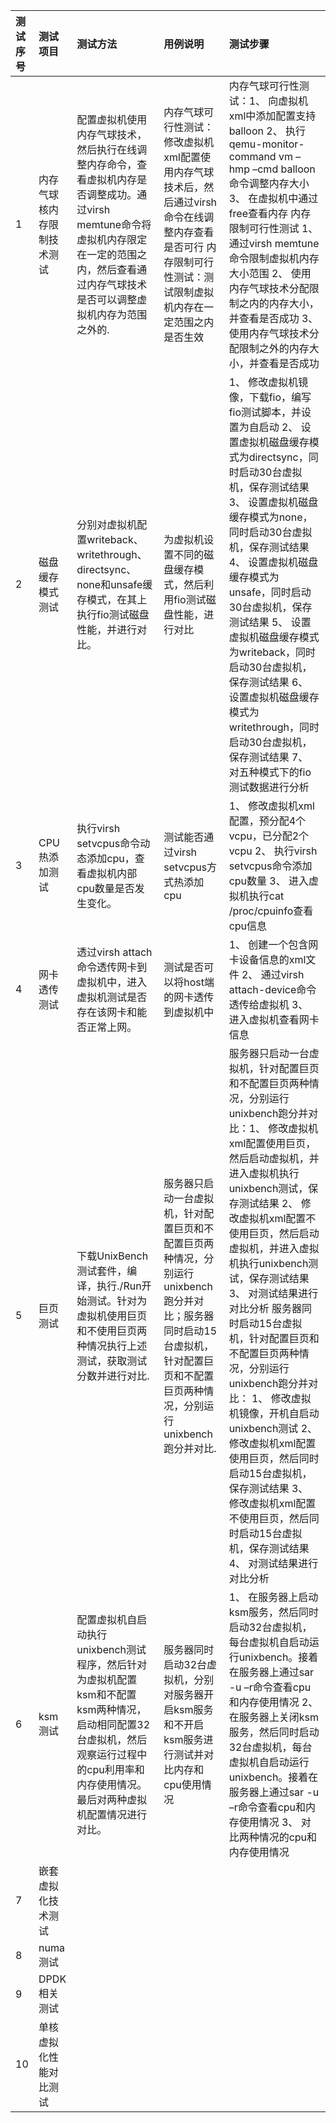 |测试序号|测试项目|测试方法|用例说明|测试步骤
|:-|:--|:-|:-|:-|
|1 |内存气球核内存限制技术测试|配置虚拟机使用内存气球技术，然后执行在线调整内存命令，查看虚拟机内存是否调整成功。通过virsh memtune命令将虚拟机内存限定在一定的范围之内，然后查看通过内存气球技术是否可以调整虚拟机内存为范围之外的.|内存气球可行性测试：修改虚拟机xml配置使用内存气球技术后，然后通过virsh命令在线调整内存查看是否可行 内存限制可行性测试：测试限制虚拟机内存在一定范围之内是否生效 |内存气球可行性测试：1、 向虚拟机xml中添加配置支持balloon 2、 执行qemu-monitor-command vm –hmp –cmd balloon <memsize>命令调整内存大小 3、 在虚拟机中通过free查看内存 内存限制可行性测试 1、 通过virsh memtune命令限制虚拟机内存大小范围 2、 使用内存气球技术分配限制之内的内存大小，并查看是否成功 3、 使用内存气球技术分配限制之外的内存大小，并查看是否成功
|2 |磁盘缓存模式测试 |分别对虚拟机配置writeback、writethrough、directsync、none和unsafe缓存模式，在其上执行fio测试磁盘性能，并进行对比。|为虚拟机设置不同的磁盘缓存模式，然后利用fio测试磁盘性能，进行对比 | 1、 修改虚拟机镜像，下载fio，编写fio测试脚本，并设置为自启动 2、 设置虚拟机磁盘缓存模式为directsync，同时启动30台虚拟机，保存测试结果 3、 设置虚拟机磁盘缓存模式为none，同时启动30台虚拟机，保存测试结果 4、 设置虚拟机磁盘缓存模式为unsafe，同时启动30台虚拟机，保存测试结果 5、 设置虚拟机磁盘缓存模式为writeback，同时启动30台虚拟机，保存测试结果 6、 设置虚拟机磁盘缓存模式为writethrough，同时启动30台虚拟机，保存测试结果 7、 对五种模式下的fio测试数据进行分析
|3 |CPU热添加测试 |执行virsh setvcpus命令动态添加cpu，查看虚拟机内部cpu数量是否发生变化。|测试能否通过virsh setvcpus方式热添加cpu	|1、 修改虚拟机xml配置，预分配4个vcpu，已分配2个vcpu 2、 执行virsh setvcpus命令添加cpu数量 3、 进入虚拟机执行cat /proc/cpuinfo查看cpu信息
|4 |网卡透传测试|透过virsh attach命令透传网卡到虚拟机中，进入虚拟机测试是否存在该网卡和能否正常上网。|测试是否可以将host端的网卡透传到虚拟机中	|1、 创建一个包含网卡设备信息的xml文件 2、 通过virsh attach-device命令透传给虚拟机 3、 进入虚拟机查看网卡信息
|5 |巨页测试|下载UnixBench测试套件，编译，执行./Run开始测试。针对为虚拟机使用巨页和不使用巨页两种情况执行上述测试，获取测试分数并进行对比.|服务器只启动一台虚拟机，针对配置巨页和不配置巨页两种情况，分别运行unixbench跑分并对比；服务器同时启动15台虚拟机，针对配置巨页和不配置巨页两种情况，分别运行unixbench跑分并对比.|服务器只启动一台虚拟机，针对配置巨页和不配置巨页两种情况，分别运行unixbench跑分并对比：1、 修改虚拟机xml配置使用巨页，然后启动虚拟机，并进入虚拟机执行unixbench测试，保存测试结果 2、 修改虚拟机xml配置不使用巨页，然后启动虚拟机，并进入虚拟机执行unixbench测试，保存测试结果 3、 对测试结果进行对比分析 服务器同时启动15台虚拟机，针对配置巨页和不配置巨页两种情况，分别运行unixbench跑分并对比： 1、 修改虚拟机镜像，开机自启动unixbench测试 2、 修改虚拟机xml配置使用巨页，然后同时启动15台虚拟机，保存测试结果 3、 修改虚拟机xml配置不使用巨页，然后同时启动15台虚拟机，保存测试结果 4、 对测试结果进行对比分析
|6|ksm测试|配置虚拟机自启动执行unixbench测试程序，然后针对为虚拟机配置ksm和不配置ksm两种情况，启动相同配置32台虚拟机，然后观察运行过程中的cpu利用率和内存使用情况。最后对两种虚拟机配置情况进行对比。|服务器同时启动32台虚拟机，分别对服务器开启ksm服务和不开启ksm服务进行测试并对比内存和cpu使用情况| 1、 在服务器上启动ksm服务，然后同时启动32台虚拟机，每台虚拟机自启动运行unixbench。接着在服务器上通过sar -u –r命令查看cpu和内存使用情况 2、 在服务器上关闭ksm服务，然后同时启动32台虚拟机，每台虚拟机自启动运行unixbench。接着在服务器上通过sar -u –r命令查看cpu和内存使用情况 3、 对比两种情况的cpu和内存使用情况
|7|嵌套虚拟化技术测试|||
|8|numa测试|||
|9|DPDK相关测试|||
|10|单核虚拟化性能对比测试|||
